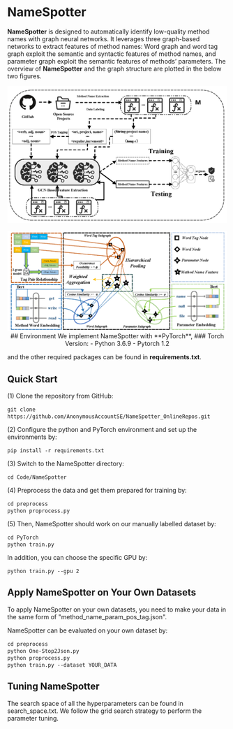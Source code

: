 # NameSpotter
**NameSpotter** is designed to automatically identify low-quality method names with graph neural networks. It leverages three graph-based networks to extract features of method names: Word graph and word tag graph exploit the semantic and syntactic features of method names, and parameter graph exploit the semantic features of methods’ parameters. The overview of **NameSpotter** and the graph structure are plotted in the below two figures. 
<p align="center"><img src="Overview.png" alt="logo" width="700px" id="overview"/>
<p align="center"><img src="Approach_version3.png" alt="logo" width="800px" />
## Environment  
We implement NameSpotter with **PyTorch**, 
### Torch Version:
- Python 3.6.9
- Pytorch 1.2

and the other required packages can be found in **requirements.txt**.



## Quick Start
(1) Clone the repository from GitHub:
```
git clone https://github.com/AnonymousAccountSE/NameSpotter_OnlineRepos.git
```

(2) Configure the python and PyTorch environment and set up the environments by:
```
pip install -r requirements.txt
```

(3) Switch to the NameSpotter directory:
```
cd Code/NameSpotter
```
(4) Preprocess the data and get them prepared for training by:
```
cd preprocess
python proprocess.py
```
(5) Then, NameSpotter should work on our manually labelled dataset by:
```
cd PyTorch
python train.py
```
In addition, you can choose the specific GPU by:
```
python train.py --gpu 2
```

## Apply NameSpotter on Your Own Datasets

To apply NameSpotter on your own datasets, you need to make your data in the same form of "method_name_param_pos_tag.json".

NameSpotter can be evaluated on your own dataset by: 
``` 
cd preprocess
python One-Stop2Json.py
python proprocess.py
python train.py --dataset YOUR_DATA
```

## Tuning NameSpotter

The search space of all the hyperparameters can be found in search_space.txt. We follow the grid search strategy to perform the parameter tuning.





